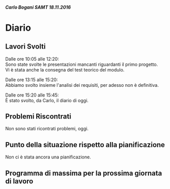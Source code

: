 ##### Carlo Bogani SAMT 18.11.2016

# Diario

## Lavori Svolti

Dalle ore 10:05 alle 12:20:  
Sono state svolte le presentazioni
mancanti riguardanti il primo progetto.  
Vi è stata anche la consegna del test teorico del modulo.

Dalle ore 13:15 alle 15:20:  
Abbiamo svolto insieme l'analisi dei requisiti, per adesso non
è definitiva.

Dalle ore 15:20 alle 15:45:  
È stato svolto, da Carlo, il diario di oggi.

## Problemi Riscontrati

Non sono stati ricontrati problemi, oggi.

## Punto della situazione rispetto alla pianificazione

Non ci è stata ancora una pianificazione.

## Programma di massima per la prossima giornata di lavoro
